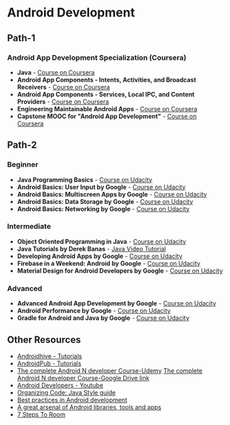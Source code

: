 # Android Development

## Path-1

### Android App Development Specialization \(Coursera\)

* **Java** - [Course on Coursera](https://www.coursera.org/learn/java-for-android)
* **Android App Components - Intents, Activities, and Broadcast Receivers** - [Course on Coursera](https://www.coursera.org/learn/androidapps)
* **Android App Components - Services, Local IPC, and Content Providers** - [Course on Coursera](https://www.coursera.org/learn/androidapps-2)
* **Engineering Maintainable Android Apps** - [Course on Coursera](https://www.coursera.org/learn/engineeringandroidapps)
* **Capstone MOOC for "Android App Development"** - [Course on Coursera](https://www.coursera.org/learn/aadcapstone)

## Path-2

### Beginner

* **Java Programming Basics** - [Course on Udacity](https://in.udacity.com/course/java-programming-basics--ud282)
* **Android Basics: User Input by Google** - [Course on Udacity](https://in.udacity.com/course/android-basics-user-input--ud836)
* **Android Basics: Multiscreen Apps by Google** - [Course on Udacity](https://in.udacity.com/course/android-basics-multiscreen-apps--ud839)
* **Android Basics: Data Storage by Google** - [Course on Udacity](https://in.udacity.com/course/android-basics-data-storage--ud845)
* **Android Basics: Networking by Google** - [Course on Udacity](https://in.udacity.com/course/android-basics-networking--ud843)

### Intermediate

* **Object Oriented Programming in Java** - [Course on Udacity](https://in.udacity.com/course/object-oriented-programming-in-java--ud283)
* **Java Tutorials by Derek Banas** - [Java Video Tutorial](https://www.youtube.com/playlist?list=PLE7E8B7F4856C9B19)
* **Developing Android Apps by Google** - [Course on Udacity](https://in.udacity.com/course/new-android-fundamentals--ud851)
* **Firebase in a Weekend: Android by Google** - [Course on Udacity](https://in.udacity.com/course/firebase-in-a-weekend-by-google-android--ud0352)
* **Material Design for Android Developers by Google** - [Course on Udacity](https://in.udacity.com/course/material-design-for-android-developers--ud862)

### Advanced

* **Advanced Android App Development by Google** - [Course on Udacity](https://in.udacity.com/course/advanced-android-app-development--ud855)
* **Android Performance by Google** - [Course on Udacity](https://in.udacity.com/course/android-performance--ud825)
* **Gradle for Android and Java by Google** - [Course on Udacity](https://in.udacity.com/course/gradle-for-android-and-java--ud867)

## Other Resources

* [Androidhive - Tutorials](https://www.androidhive.info/)
* [AndroidPub - Tutorials](https://android.jlelse.eu/)
* [The complete Android N developer Course-Udemy](https://www.udemy.com/complete-android-n-developer-course/) [The complete Android N developer Course-Google Drive link](https://drive.google.com/uc?id=0B5cFO_fEeE4bekpUZVBLV011TG8&export=download)
* [Android Developers - Youtube](https://www.youtube.com/user/androiddevelopers)
* [Organizing Code: Java Style guide](http://google.github.io/styleguide/javaguide.html)
* [Best practices in Android development](https://github.com/futurice/android-best-practices)
* [A great arsenal of Android libraries, tools and apps](https://android-arsenal.com/)
* [7 Steps To Room](https://medium.com/androiddevelopers/7-steps-to-room-27a5fe5f99b2)

